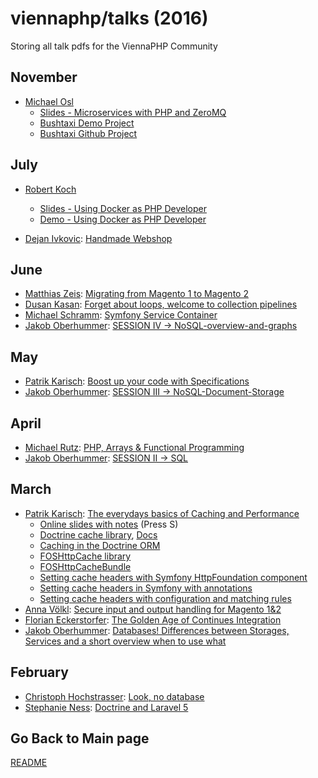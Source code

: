 viennaphp/talks (2016)
================

Storing all talk pdfs for the ViennaPHP Community

November
--------

* [Michael Osl](https://www.michael-osl.at/)
	* [Slides - Microservices with PHP and ZeroMQ](../201611/01_Microservices_with_PHP_and_ZeroMQ.pdf)
	* [Bushtaxi Demo Project](https://github.com/moee/bushtaxi-demo)
	* [Bushtaxi Github Project](https://github.com/moee/bushtaxi)

July
--------

* [Robert Koch]()
    * [Slides - Using Docker as PHP Developer](../201607/01_Using-Docker-as-PHP-developer-at-viennaPHP.pdf)
    * [Demo - Using Docker as PHP Developer ](../201607/02_Docker-Demo.7z)

* [Dejan Ivkovic](): [Handmade Webshop](../201607/)


June
--------

* [Matthias Zeis](http://www.matthias-zeis.com/): [Migrating from Magento 1 to Magento 2](http://de.slideshare.net/mzeis/how-to-migrate-from-magento-1-to-magento-2)
* [Dusan Kasan](http://dusankasan.com/): [Forget about loops, welcome to collection pipelines](../201606/04-forget-about-loops.pdf)
* [Michael Schramm](http://blog.ms07.at/): [Symfony Service Container](../201606/03-the-symfony-service-container.pdf)
* [Jakob Oberhummer](https://at.linkedin.com/pub/jakob-oberhummer/5b/b71/643): [SESSION IV -> NoSQL-overview-and-graphs](../201606/01_NoSQL-overview-and-graphs-final-chapter.pdf)




May
--------

* [Patrik Karisch](http://www.karisch.guru/): [Boost up your code with Specifications](http://slides.pixelart.at/2016-05-12/viennaphp/specifications/#/)
* [Jakob Oberhummer](https://at.linkedin.com/pub/jakob-oberhummer/5b/b71/643): [SESSION III -> NoSQL-Document-Storage](../201605/01_NoSQL-Document-Storage.pdf)




April
--------

* [Michael Rutz](https://twitter.com/m_bymike): [PHP, Arrays & Functional Programming](http://www.slideshare.net/MichaelRutz/php-arrays-functional-programming)
* [Jakob Oberhummer](https://at.linkedin.com/pub/jakob-oberhummer/5b/b71/643): [SESSION II -> SQL](../201604/01_ViennaPHP_SQL.pdf)




March
--------

* [Patrik Karisch](http://www.karisch.guru/): [The everydays basics of Caching and Performance](../201603/03_the-everyday-basics-of-caching-and-performance.pdf)
  * [Online slides with notes](http://slides.pixelart.at/2016-03-23/viennaphp/caching/) (Press S)
  * [Doctrine cache library](https://github.com/doctrine/cache), [Docs](http://doctrine-orm.readthedocs.org/projects/doctrine-orm/en/latest/reference/caching.html)
  * [Caching in the Doctrine ORM](http://doctrine-orm.readthedocs.org/projects/doctrine-orm/en/latest/reference/caching.html#integrating-with-the-orm)
  * [FOSHttpCache library](https://foshttpcache.readthedocs.org/en/stable/)
  * [FOSHttpCacheBundle](https://foshttpcachebundle.readthedocs.org/en/stable/)
  * [Setting cache headers with Symfony HttpFoundation component](http://symfony.com/doc/current/book/http_cache.html#the-cache-control-header)
  * [Setting cache headers in Symfony with annotations](http://symfony.com/doc/current/bundles/SensioFrameworkExtraBundle/annotations/cache.html)
  * [Setting cache headers with configuration and matching rules](https://foshttpcachebundle.readthedocs.org/en/stable/features/headers.html)
* [Anna Völkl](http://anna.voelkl.at): [Secure input and output handling for Magento 1&2](http://de.slideshare.net/avoelkl/secure-input-and-output-handling-viennaphp)
* [Florian Eckerstorfer](https://florian.ec/): [The Golden Age of Continues Integration](../201603/02_the-golden-age-of-continuous-integration.pdf)
* [Jakob Oberhummer](https://at.linkedin.com/pub/jakob-oberhummer/5b/b71/643): [Databases! Differences between Storages, Services and a short overview when to use what](../201603/01_PHP_Vienna-Talk-Databases-introduction.pdf)


February
--------

* [Christoph Hochstrasser](https://hochstrasser.io): [Look, no database](../201602/00_christoph_hochstrasser_decoupled_ecommerce_viennaphp.pdf)
* [Stephanie Ness](https://at.linkedin.com/in/nessstephanie/en): [Doctrine and Laravel 5](../201602/.pdf)




## Go Back to Main page

[README](../README.md)  
